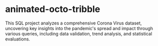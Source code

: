 # animated-octo-tribble
This SQL project analyzes a comprehensive Corona Virus dataset, uncovering key insights into the pandemic's spread and impact through various queries, including data validation, trend analysis, and statistical evaluations.

